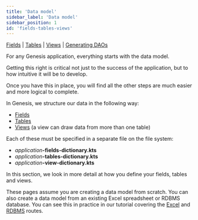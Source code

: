```yaml
---
title: 'Data model'
sidebar_label: 'Data model'
sidebar_position: 1
id: 'fields-tables-views'
---
```


[Fields](/database/fields-tables-views/fields/)  | [Tables](/database/fields-tables-views/tables/)  |
 [Views](/database/fields-tables-views/views/)  | [Generating DAOs](/database/fields-tables-views/genesisDao/) 


For any Genesis application, everything starts with the data model. 

Getting this right is critical not just to the success of the application, but to how intuitive it will be to develop.

Once you have this in place, you will find all the other steps are much easier and more logical to complete.

In Genesis, we structure our data in the following way:

* [Fields](/database/fields-tables-views/fields/)
* [Tables](/database/fields-tables-views/tables/)
* [Views](/database/fields-tables-views/views/) (a view can draw data from more than one table)

Each of these must be specified in a separate file on the file system:

* _application_**-fields-dictionary.kts**
* _application_**-tables-dictionary.kts**
* _application_**-view-dictionary.kts**

In this section, we look in more detail at how you define your fields, tables and views.

These pages assume you are creating a data model from scratch. You can also create a data model from an existing Excel spreadsheet or RDBMS database. You can see this in practice in our tutorial covering the [Excel](/) and [RDBMS](/) routes.

<!-- TODO: Fix Excel and RDBMS tutorial links -->
